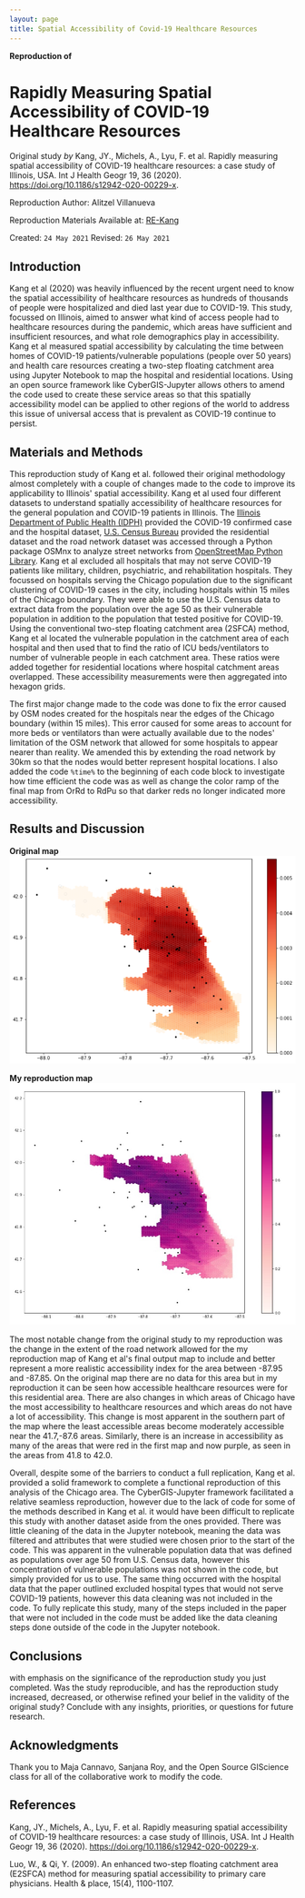 ```yaml
---
layout: page
title: Spatial Accessibility of Covid-19 Healthcare Resources
---
```


**Reproduction of**
# Rapidly Measuring Spatial Accessibility of COVID-19 Healthcare Resources

Original study *by* Kang, JY., Michels, A., Lyu, F. et al. Rapidly measuring spatial accessibility of COVID-19 healthcare resources: a case study of Illinois, USA. Int J Health Geogr 19, 36 (2020). https://doi.org/10.1186/s12942-020-00229-x.

Reproduction Author:
Alitzel Villanueva

Reproduction Materials Available at: [RE-Kang](https://github.com/avillanueva1005/RE-Kang)

Created: `24 May 2021`
Revised: `26 May 2021`

## Introduction

Kang et al (2020) was heavily influenced by the recent urgent need to know the spatial accessibility of healthcare resources as hundreds of thousands of people were hospitalized and died last year due to COVID-19. This study, focussed on Illinois, aimed to answer what kind of access people had to healthcare resources during the pandemic, which areas have sufficient and insufficient resources, and what role demographics play in accessibility. Kang et al measured spatial accessibility by calculating the time between homes of COVID-19 patients/vulnerable populations (people over 50 years) and health care resources creating a two-step floating catchment area using Jupyter Notebook to map the hospital and residential locations. Using an open source framework like CyberGIS-Jupyter allows others to amend the code used to create these service areas so that this spatially accessibility model can be applied to other regions of the world to address this issue of universal access that is prevalent as COVID-19 continue to persist.

## Materials and Methods

This reproduction study of Kang et al. followed their original  methodology almost completely with a couple of changes made to the code to improve its applicability to Illinois' spatial accessibility. Kang et al used four different datasets to understand spatially accessibility of healthcare resources for the general population and COVID-19 patients in Illinois. The [Illinois Department of Public Health (IDPH)](https://coronavirus.illinois.gov/s/medical-providers-and-facilities) provided the COVID-19 confirmed case and the hospital dataset, [U.S. Census Bureau](https://data.census.gov/cedsci/deeplinks?url=https%3A%2F%2Ffactfinder.census.gov%2F&tid=GOVSTIMESERIES.CG00ORG01) provided the residential dataset and the road network dataset was accessed through a Python package OSMnx to analyze street networks from [OpenStreetMap Python Library](https://github.com/gboeing/osmnx). Kang et al excluded all hospitals that may not serve COVID-19 patients like military, children, psychiatric, and rehabilitation hospitals. They focussed on hospitals serving the Chicago population due to the significant clustering of COVID-19 cases in the city, including hospitals within 15 miles of the Chicago boundary. They were able to use the U.S. Census data to extract data from the population over the age 50 as their vulnerable population in addition to the population that tested positive for COVID-19. Using the conventional two-step floating catchment area (2SFCA) method, Kang et al located the vulnerable population in the catchment area of each hospital and then used that to find the ratio of ICU beds/ventilators to number of vulnerable people in each catchment area. These ratios were added together for residential locations where hospital catchment areas overlapped. These accessibility measurements were then aggregated into hexagon grids.

The first major change made to the code was done to fix the error caused by OSM nodes created for the hospitals near the edges of the Chicago boundary (within 15 miles). This error caused for some areas to account for more beds or ventilators than were actually available due to the nodes' limitation of the OSM network that allowed for some hospitals to appear nearer than reality. We amended this by extending the road network by 30km so that the nodes would better represent hospital locations. I also added the code ```%time%``` to the beginning of each code block to investigate how time efficient the code was as well as change the color ramp of the final map from OrRd to RdPu so that darker reds no longer indicated more accessibility.

## Results and Discussion

**Original map**
![initial map](RE-Kang/ChicagoResult.png)

**My reproduction map**
![final map](RE-Kang/chicagocovid.jpg)

The most notable change from the original study to my reproduction was the change in the extent of the road network allowed for the my reproduction map of Kang et al's final output map to include and better represent a more realistic accessibility index for the area between -87.95 and -87.85. On the original map there are no data for this area but in my reproduction it can be seen how accessible healthcare resources were for this residential area. There are also changes in which areas of Chicago have the most accessibility to healthcare resources and which areas do not have a lot of accessibility. This change is most apparent in the southern part of the map where the least accessible areas become moderately accessible near the 41.7,-87.6 areas. Similarly, there is an increase in accessibility as many of the areas that were red in the first map and now purple, as seen in the areas from 41.8 to 42.0.

Overall, despite some of the barriers to conduct a full replication, Kang et al. provided a solid framework to complete a functional reproduction of this analysis of the Chicago area. The CyberGIS-Jupyter framework facilitated a relative seamless reproduction, however due to the lack of code for some of the methods described in Kang et al. it would have been difficult to replicate this study with another dataset aside from the ones provided. There was little cleaning of the data in the Jupyter notebook, meaning the data was filtered and attributes that were studied were chosen prior to the start of the code. This was apparent in the vulnerable population data that was defined as populations over age 50 from U.S. Census data, however this concentration of vulnerable populations was not shown in the code, but simply provided for us to use. The same thing occurred with the hospital data that the paper outlined excluded hospital types that would not serve COVID-19 patients, however this data cleaning was not included in the code. To fully replicate this study, many of the steps included in the paper that were not included in the code must be added like the data cleaning steps done outside of the code in the Jupyter notebook.

## Conclusions
with emphasis on the significance of the reproduction study you just completed. Was the study reproducible, and has the reproduction study increased, decreased, or otherwise refined your belief in the validity of the original study? Conclude with any insights, priorities, or questions for future research.

## Acknowledgments
Thank you to Maja Cannavo, Sanjana Roy, and the Open Source GIScience class for all of the collaborative work to modify the code.

## References

Kang, JY., Michels, A., Lyu, F. et al. Rapidly measuring spatial accessibility of COVID-19 healthcare resources: a case study of Illinois, USA. Int J Health Geogr 19, 36 (2020). https://doi.org/10.1186/s12942-020-00229-x.

Luo, W., & Qi, Y. (2009). An enhanced two-step floating catchment area (E2SFCA) method for measuring spatial accessibility to primary care physicians. Health & place, 15(4), 1100-1107.
